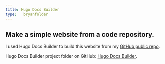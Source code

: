 ```yaml
---
title: Hugo Docs Builder
type:   bryanfolder
---
```


## Make a simple website from a code repository.

I used Hugo Docs Builder to build this website from my [GitHub public repo](https://github.com/bryanj1234/bryanj1234.github.io).

Hugo Docs Builder project folder on GitHub: [Hugo Docs Builder](https://github.com/bryanj1234/hugo-docs-builder).


